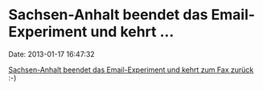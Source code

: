 Sachsen-Anhalt beendet das Email-Experiment und kehrt \...
==========================================================

Date: 2013-01-17 16:47:32

[Sachsen-Anhalt beendet das Email-Experiment und kehrt zum Fax
zurück](http://www.mdr.de/sachsen-anhalt/internet192.html) :-)

